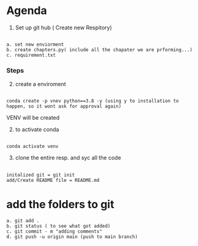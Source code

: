 # Agenda
1. Set up git hub ( Create new Respitory)
## 
    a. set new enviorment
    b. create chapters.py( include all the chapater we are prforming...)
    c. requirement.txt

### Steps
2. create a enviroment
## 
    conda create -p vnev python==3.8 -y (using y to installation to happen, so it wont ask for approval again)

VENV will be created

2. to activate conda
## 
    conda activate venv
3. clone the entire resp. and syc all the code
##
    initalized git = git init
    add/Create README file = README.md



# add the folders to git
    a. git add .
    b. git status ( to see what got added)
    c. git commit - m "adding comments" 
    d. git push -u origin main (push to main branch)